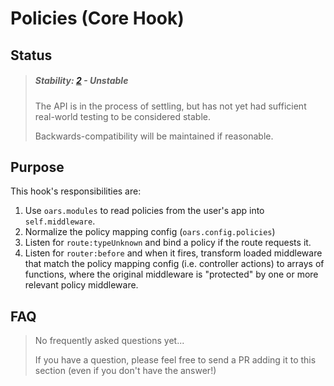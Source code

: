 # Policies (Core Hook)

## Status

> ##### Stability: [2](http://nodejs.org/api/documentation.html#documentation_stability_index) - Unstable
>
> The API is in the process of settling, but has not yet had sufficient real-world testing to be considered stable.  
>
> Backwards-compatibility will be maintained if reasonable.


## Purpose

This hook's responsibilities are:

1. Use `oars.modules` to read policies from the user's app into `self.middleware`.
2. Normalize the policy mapping config (`oars.config.policies`)
3. Listen for `route:typeUnknown` and bind a policy if the route requests it.
4. Listen for `router:before` and when it fires, transform loaded middleware that match the policy mapping config (i.e. controller actions) to arrays of functions, where the original middleware is "protected" by one or more relevant policy middleware.



## FAQ

> No frequently asked questions yet...
>
> If you have a question, please feel free to send a PR adding it to this section (even if you don't have the answer!)

